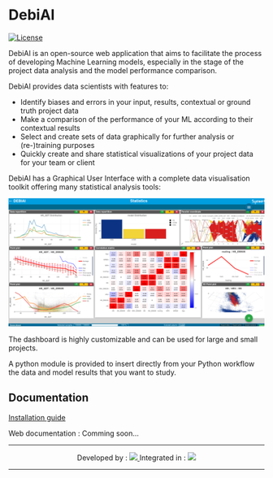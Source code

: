 # DebiAI
[![License](https://img.shields.io/badge/License-Apache_2.0-blue.svg)](https://opensource.org/licenses/Apache-2.0)

DebiAI is an open-source web application that aims to facilitate the process of developing Machine Learning models, especially in the stage of the project data analysis and the model performance comparison. 

DebiAI provides data scientists with features to: 

- Identify biases and errors in your input, results, contextual or ground truth project data 
- Make a comparison of the performance of your ML according to their contextual results 
- Select and create sets of data graphically for further analysis or (re-)training purposes 
- Quickly create and share statistical visualizations of your project data for your team or client 

DebiAI has a Graphical User Interface with a complete data visualisation toolkit offering many statistical analysis tools:

<p align="center">
  <img src="./images/DebiAI_dashboard.png">
</p>

The dashboard is highly customizable and can be used for large and small projects.

A python module is provided to insert directly from your Python workflow the data and model results that you want to study.

## Documentation

[Installation guide](https://github.com/debiai/docs/blob/main/documentation/debiai/gettingStarted/installation/README.md)

Web documentation : Comming soon...

---

<p align="center">
  Developed by :
  <a href="https://www.irt-systemx.fr/" title="IRT SystemX">
   <img src="https://www.irt-systemx.fr/wp-content/uploads/2013/03/system-x-logo.jpeg"  height="70">
  </a>
  Integrated in :
  <a href="https://www.confiance.ai/" title="Confiance.ai">
   <img src="https://pbs.twimg.com/profile_images/1443838558549258264/EvWlv1Vq_400x400.jpg"  height="70">
  </a>
</p>

---
